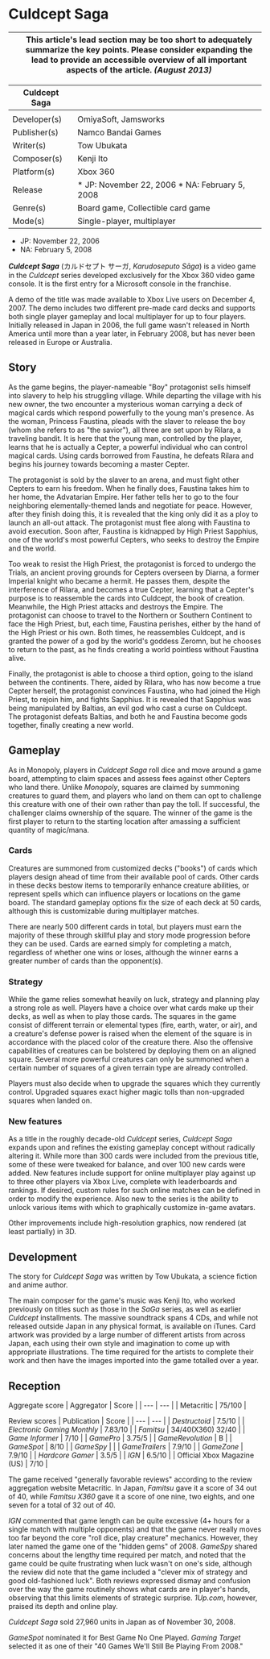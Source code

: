 # Culdcept Saga

|  | This article's lead section **may be too short to adequately summarize the key points**. Please consider expanding the lead to provide an accessible overview of all important aspects of the article. *(August 2013)* |
| --- | --- |

| Culdcept Saga | |
| --- | --- |
|  | |
| Developer(s) | OmiyaSoft, Jamsworks |
| Publisher(s) | Namco Bandai Games |
| Writer(s) | Tow Ubukata |
| Composer(s) | Kenji Ito |
| Platform(s) | Xbox 360 |
| Release | * JP: November 22, 2006 * NA: February 5, 2008 |
| Genre(s) | Board game, Collectible card game |
| Mode(s) | Single-player, multiplayer |

* JP: November 22, 2006
* NA: February 5, 2008

***Culdcept Saga*** (カルドセプト サーガ, *Karudoseputo Sāga*) is a video game in the *Culdcept* series developed exclusively for the Xbox 360 video game console. It is the first entry for a Microsoft console in the franchise.

A demo of the title was made available to Xbox Live users on December 4, 2007\. The demo includes two different pre-made card decks and supports both single player gameplay and local multiplayer for up to four players. Initially released in Japan in 2006, the full game wasn't released in North America until more than a year later, in February 2008, but has never been released in Europe or Australia.

Story
-----

As the game begins, the player-nameable "Boy" protagonist sells himself into slavery to help his struggling village. While departing the village with his new owner, the two encounter a mysterious woman carrying a deck of magical cards which respond powerfully to the young man's presence. As the woman, Princess Faustina, pleads with the slaver to release the boy (whom she refers to as "the savior"), all three are set upon by Rilara, a traveling bandit. It is here that the young man, controlled by the player, learns that he is actually a Cepter, a powerful individual who can control magical cards. Using cards borrowed from Faustina, he defeats Rilara and begins his journey towards becoming a master Cepter.

The protagonist is sold by the slaver to an arena, and must fight other Cepters to earn his freedom. When he finally does, Faustina takes him to her home, the Advatarian Empire. Her father tells her to go to the four neighboring elementally-themed lands and negotiate for peace. However, after they finish doing this, it is revealed that the king only did it as a ploy to launch an all-out attack. The protagonist must flee along with Faustina to avoid execution. Soon after, Faustina is kidnapped by High Priest Sapphius, one of the world's most powerful Cepters, who seeks to destroy the Empire and the world.

Too weak to resist the High Priest, the protagonist is forced to undergo the Trials, an ancient proving grounds for Cepters overseen by Diarna, a former Imperial knight who became a hermit. He passes them, despite the interference of Rilara, and becomes a true Cepter, learning that a Cepter's purpose is to reassemble the cards into Culdcept, the book of creation. Meanwhile, the High Priest attacks and destroys the Empire. The protagonist can choose to travel to the Northern or Southern Continent to face the High Priest, but, each time, Faustina perishes, either by the hand of the High Priest or his own. Both times, he reassembles Culdcept, and is granted the power of a god by the world's goddess Zeromn, but he chooses to return to the past, as he finds creating a world pointless without Faustina alive.

Finally, the protagonist is able to choose a third option, going to the island between the continents. There, aided by Rilara, who has now become a true Cepter herself, the protagonist convinces Faustina, who had joined the High Priest, to rejoin him, and fights Sapphius. It is revealed that Sapphius was being manipulated by Baltias, an evil god who cast a curse on Culdcept. The protagonist defeats Baltias, and both he and Faustina become gods together, finally creating a new world.

Gameplay
--------

As in Monopoly, players in *Culdcept Saga* roll dice and move around a game board, attempting to claim spaces and assess fees against other Cepters who land there. Unlike *Monopoly*, squares are claimed by summoning creatures to guard them, and players who land on them can opt to challenge this creature with one of their own rather than pay the toll. If successful, the challenger claims ownership of the square. The winner of the game is the first player to return to the starting location after amassing a sufficient quantity of magic/mana.

### Cards

Creatures are summoned from customized decks ("books") of cards which players design ahead of time from their available pool of cards. Other cards in these decks bestow items to temporarily enhance creature abilities, or represent spells which can influence players or locations on the game board. The standard gameplay options fix the size of each deck at 50 cards, although this is customizable during multiplayer matches.

There are nearly 500 different cards in total, but players must earn the majority of these through skillful play and story mode progression before they can be used. Cards are earned simply for completing a match, regardless of whether one wins or loses, although the winner earns a greater number of cards than the opponent(s).

### Strategy

While the game relies somewhat heavily on luck, strategy and planning play a strong role as well. Players have a choice over what cards make up their decks, as well as when to play those cards. The squares in the game consist of different terrain or elemental types (fire, earth, water, or air), and a creature's defense power is raised when the element of the square is in accordance with the placed color of the creature there. Also the offensive capabilities of creatures can be bolstered by deploying them on an aligned square. Several more powerful creatures can only be summoned when a certain number of squares of a given terrain type are already controlled.

Players must also decide when to upgrade the squares which they currently control. Upgraded squares exact higher magic tolls than non-upgraded squares when landed on.

### New features

As a title in the roughly decade-old *Culdcept* series, *Culdcept Saga* expands upon and refines the existing gameplay concept without radically altering it. While more than 300 cards were included from the previous title, some of these were tweaked for balance, and over 100 new cards were added. New features include support for online multiplayer play against up to three other players via Xbox Live, complete with leaderboards and rankings. If desired, custom rules for such online matches can be defined in order to modify the experience. Also new to the series is the ability to unlock various items with which to graphically customize in-game avatars.

Other improvements include high-resolution graphics, now rendered (at least partially) in 3D.

Development
-----------

The story for *Culdcept Saga* was written by Tow Ubukata, a science fiction and anime author.

The main composer for the game's music was Kenji Ito, who worked previously on titles such as those in the *SaGa* series, as well as earlier *Culdcept* installments. The massive soundtrack spans 4 CDs, and while not released outside Japan in any physical format, is available on iTunes. Card artwork was provided by a large number of different artists from across Japan, each using their own style and imagination to come up with appropriate illustrations. The time required for the artists to complete their work and then have the images imported into the game totalled over a year.

Reception
---------

Aggregate score
| Aggregator | Score |
| --- | --- |
| Metacritic | 75/100 |

Review scores
| Publication | Score |
| --- | --- |
| *Destructoid* | 7\.5/10 |
| *Electronic Gaming Monthly* | 7\.83/10 |
| *Famitsu* | 34/40(X360\) 32/40 |
| *Game Informer* | 7/10 |
| *GamePro* | 3\.75/5 |
| *GameRevolution* | B |
| *GameSpot* | 8/10 |
| *GameSpy* |  |
| *GameTrailers* | 7\.9/10 |
| *GameZone* | 7\.9/10 |
| *Hardcore Gamer* | 3\.5/5 |
| *IGN* | 6\.5/10 |
| Official Xbox Magazine (US) | 7/10 |

The game received "generally favorable reviews" according to the review aggregation website Metacritic. In Japan, *Famitsu* gave it a score of 34 out of 40, while *Famitsu X360* gave it a score of one nine, two eights, and one seven for a total of 32 out of 40\.

*IGN* commented that game length can be quite excessive (4\+ hours for a single match with multiple opponents) and that the game never really moves too far beyond the core "roll dice, play creature" mechanics. However, they later named the game one of the "hidden gems" of 2008\. *GameSpy* shared concerns about the lengthy time required per match, and noted that the game could be quite frustrating when luck wasn't on one's side, although the review did note that the game included a "clever mix of strategy and good old-fashioned luck". Both reviews expressed dismay and confusion over the way the game routinely shows what cards are in player's hands, observing that this limits elements of strategic surprise. *1Up.com*, however, praised its depth and online play.

*Culdcept Saga* sold 27,960 units in Japan as of November 30, 2008\.

*GameSpot* nominated it for Best Game No One Played. *Gaming Target* selected it as one of their "40 Games We'll Still Be Playing From 2008\."